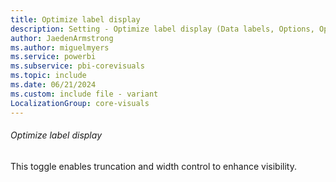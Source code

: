 ```yaml
---
title: Optimize label display
description: Setting - Optimize label display (Data labels, Options, Optimize label display)
author: JaedenArmstrong
ms.author: miguelmyers
ms.service: powerbi
ms.subservice: pbi-corevisuals
ms.topic: include
ms.date: 06/21/2024
ms.custom: include file - variant
LocalizationGroup: core-visuals
---
```

###### Optimize label display

This toggle enables truncation and width control to enhance visibility.
